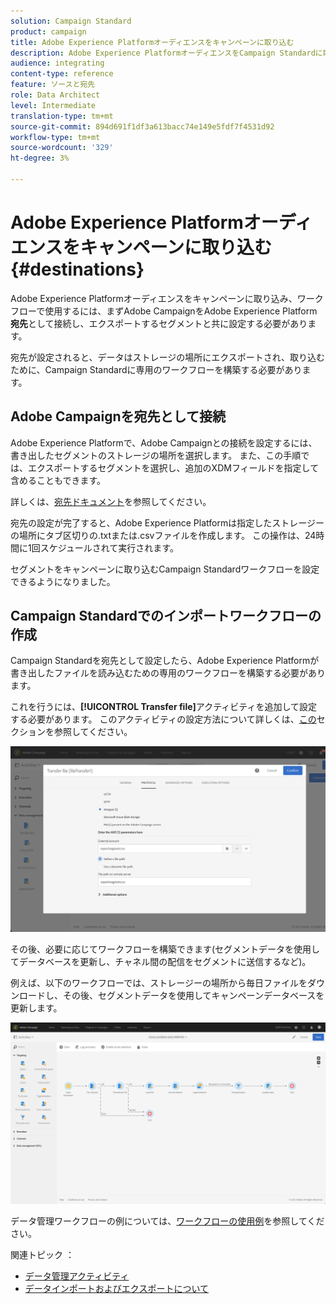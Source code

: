 ```yaml
---
solution: Campaign Standard
product: campaign
title: Adobe Experience Platformオーディエンスをキャンペーンに取り込む
description: Adobe Experience PlatformオーディエンスをCampaign Standardに取り込む方法を学びます。
audience: integrating
content-type: reference
feature: ソースと宛先
role: Data Architect
level: Intermediate
translation-type: tm+mt
source-git-commit: 894d691f1df3a613bacc74e149e5fdf7f4531d92
workflow-type: tm+mt
source-wordcount: '329'
ht-degree: 3%

---
```



# Adobe Experience Platformオーディエンスをキャンペーンに取り込む{#destinations}

Adobe Experience Platformオーディエンスをキャンペーンに取り込み、ワークフローで使用するには、まずAdobe CampaignをAdobe Experience Platform **宛先**&#x200B;として接続し、エクスポートするセグメントと共に設定する必要があります。

宛先が設定されると、データはストレージの場所にエクスポートされ、取り込むために、Campaign Standardに専用のワークフローを構築する必要があります。

## Adobe Campaignを宛先として接続

Adobe Experience Platformで、Adobe Campaignとの接続を設定するには、書き出したセグメントのストレージの場所を選択します。 また、この手順では、エクスポートするセグメントを選択し、追加のXDMフィールドを指定して含めることもできます。

詳しくは、[宛先ドキュメント](https://experienceleague.adobe.com/docs/experience-platform/destinations/catalog/email-marketing/adobe-campaign.html)を参照してください。

宛先の設定が完了すると、Adobe Experience Platformは指定したストレージーの場所にタブ区切りの.txtまたは.csvファイルを作成します。 この操作は、24時間に1回スケジュールされて実行されます。

セグメントをキャンペーンに取り込むCampaign Standardワークフローを設定できるようになりました。

## Campaign Standardでのインポートワークフローの作成

Campaign Standardを宛先として設定したら、Adobe Experience Platformが書き出したファイルを読み込むための専用のワークフローを構築する必要があります。

これを行うには、**[!UICONTROL Transfer file]**&#x200B;アクティビティを追加して設定する必要があります。 このアクティビティの設定方法について詳しくは、[この](../../automating/using/transfer-file.md)セクションを参照してください。

![](assets/rtcdp-transfer-file.png)

その後、必要に応じてワークフローを構築できます(セグメントデータを使用してデータベースを更新し、チャネル間の配信をセグメントに送信するなど)。

例えば、以下のワークフローでは、ストレージーの場所から毎日ファイルをダウンロードし、その後、セグメントデータを使用してキャンペーンデータベースを更新します。

![](assets/rtcdp-workflow.png)

データ管理ワークフローの例については、[ワークフローの使用例](../../automating/using/about-workflow-use-cases.md#management)を参照してください。

関連トピック ： 

* [データ管理アクティビティ](../../automating/using/about-data-management-activities.md)
* [データインポートおよびエクスポートについて](../../automating/using/about-data-import-and-export.md)
